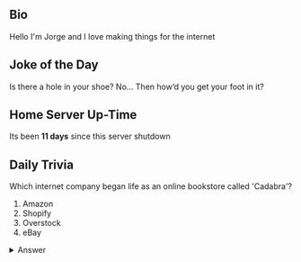 ## Bio

Hello I'm Jorge and I love making things for the internet

## Joke of the Day

Is there a hole in your shoe? No… Then how’d you get your foot in it?

## Home Server Up-Time

Its been **11 days** since this server shutdown


## Daily Trivia

Which internet company began life as an online bookstore called &#039;Cadabra&#039;?
 1. Amazon
 2. Shopify
 3. Overstock
 4. eBay

<details>
  <summary>Answer</summary>
  Amazon
</details>
